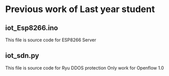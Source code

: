 # Previous work of Last year student

## iot_Esp8266.ino

This file is source code for ESP8266 Server

## iot_sdn.py
This file is source code for Ryu DDOS protection
Only work for Openflow 1.0
